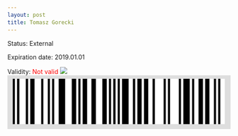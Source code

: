 ```yaml
---
layout: post
title: Tomasz Gorecki
---
```


Status: External

Expiration date: 2019.01.01

Validity: <font color="red"> Not valid</font> 
![](/members/img/Tomasz_Gorecki.png)
![](/members/img/bar.png)
